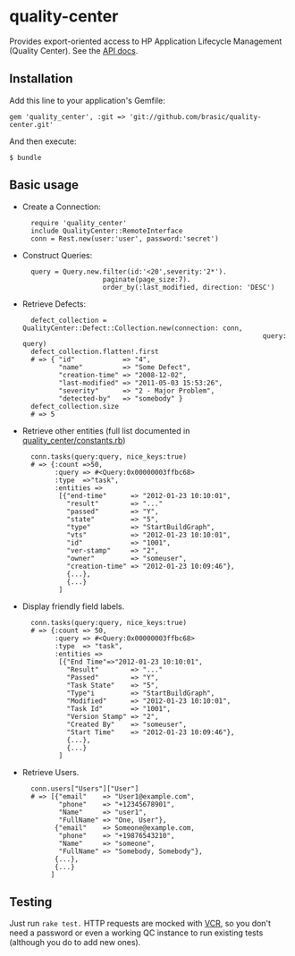 quality-center
==============

Provides export-oriented access to HP Application Lifecycle Management (Quality Center). 
See the [API docs](http://qualitycenter:8080/qcbin/Help/doc_library/api_refs/REST/webframe.html).


Installation
------------

Add this line to your application's Gemfile:

    gem 'quality_center', :git => 'git://github.com/brasic/quality-center.git'

And then execute:

    $ bundle


Basic usage
-----------

- Create a Connection:

        require 'quality_center'
        include QualityCenter::RemoteInterface
        conn = Rest.new(user:'user', password:'secret')
     
- Construct Queries:

        query = Query.new.filter(id:'<20',severity:'2*').
                          paginate(page_size:7).
                          order_by(:last_modified, direction: 'DESC')

- Retrieve Defects:
        

        defect_collection = QualityCenter::Defect::Collection.new(connection: conn, 
                                                                  query:      query)
        defect_collection.flatten!.first
        # => { "id"            => "4",
               "name"          => "Some Defect",
               "creation-time" => "2008-12-02",
               "last-modified" => "2011-05-03 15:53:26",
               "severity"      => "2 - Major Problem",
               "detected-by"   => "somebody" }
        defect_collection.size
        # => 5
    
- Retrieve other entities (full list documented in [quality\_center/constants.rb](https://github.com/Pearson-AI/quality-center/blob/master/lib/quality_center/constants.rb#L21))

        conn.tasks(query:query, nice_keys:true)
        # => {:count =>50,
              :query => #<Query:0x00000003ffbc68>
              :type  =>"task",
              :entities =>
               [{"end-time"      => "2012-01-23 10:10:01",
                 "result"        => "..."
                 "passed"        => "Y",
                 "state"         => "5",
                 "type"          => "StartBuildGraph",
                 "vts"           => "2012-01-23 10:10:01",
                 "id"            => "1001",
                 "ver-stamp"     => "2",
                 "owner"         => "someuser",
                 "creation-time" => "2012-01-23 10:09:46"},
                 {...},
                 {...}
               ]

- Display friendly field labels.

        conn.tasks(query:query, nice_keys:true)
        # => {:count => 50,
              :query => #<Query:0x00000003ffbc68>
              :type  => "task",
              :entities =>
               [{"End Time"=>"2012-01-23 10:10:01",
                 "Result"        => "..."
                 "Passed"        => "Y",
                 "Task State"    => "5",
                 "Type"i         => "StartBuildGraph",
                 "Modified"      => "2012-01-23 10:10:01",
                 "Task Id"       => "1001",
                 "Version Stamp" => "2",
                 "Created By"    => "someuser",
                 "Start Time"    => "2012-01-23 10:09:46"},
                 {...},
                 {...}
               ]

- Retrieve Users.

        conn.users["Users"]["User"]
        # => [{"email"    => "User1@example.com",
               "phone"    => "+12345678901",
               "Name"     => "user1",
               "FullName" => "One, User"},
              {"email"    => Someone@example.com,
               "phone"    => "+19876543210",
               "Name"     => "someone",
               "FullName" => "Somebody, Somebody"},
              {...},
              {...}
             ]

Testing
-------
Just run ``rake test.`` HTTP requests are mocked with 
[VCR](https://www.relishapp.com/myronmarston/vcr/docs), so you don't need a
password or even a working QC instance to run existing tests (although you do
to add new ones).
